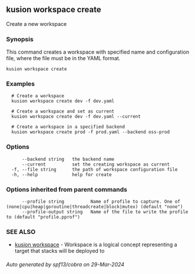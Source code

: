 ## kusion workspace create

Create a new workspace

### Synopsis

This command creates a workspace with specified name and configuration file, where the file must be in the YAML format.

```
kusion workspace create
```

### Examples

```
  # Create a workspace
  kusion workspace create dev -f dev.yaml
  
  # Create a workspace and set as current
  kusion workspace create dev -f dev.yaml --current
  
  # Create a workspace in a specified backend
  kusion workspace create prod -f prod.yaml --backend oss-prod
```

### Options

```
      --backend string   the backend name
      --current          set the creating workspace as current
  -f, --file string      the path of workspace configuration file
  -h, --help             help for create
```

### Options inherited from parent commands

```
      --profile string          Name of profile to capture. One of (none|cpu|heap|goroutine|threadcreate|block|mutex) (default "none")
      --profile-output string   Name of the file to write the profile to (default "profile.pprof")
```

### SEE ALSO

* [kusion workspace](kusion-workspace.md)	 - Workspace is a logical concept representing a target that stacks will be deployed to

###### Auto generated by spf13/cobra on 29-Mar-2024
